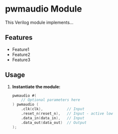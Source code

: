 # pwmaudio Module

This Verilog module implements...

## Features

* Feature1
* Feature2
* Feature3

## Usage

1. **Instantiate the module:**

   ```verilog
   pwmaudio #(
       // Optional parameters here 
   ) pwmaudio (
       .clk(clk),           // Input
       .reset_n(reset_n),   // Input - active low
       .data_in(data_in),   // Input
       .data_out(data_out)  // Output
   );